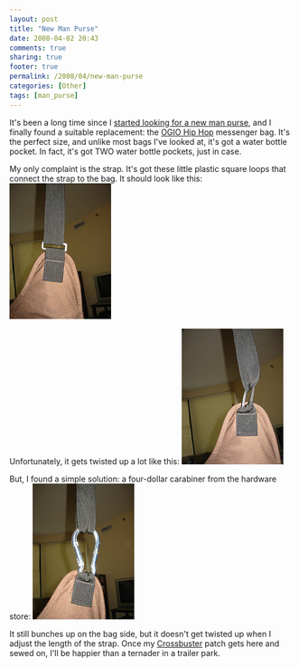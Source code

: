 ```yaml
---
layout: post
title: "New Man Purse"
date: 2008-04-02 20:43
comments: true
sharing: true
footer: true
permalink: /2008/04/new-man-purse
categories: [Other]
tags: [man_purse]
---
```

It's been a long time since I <a href="/2008/01/man-purse-lust">started looking for a new man purse</a>, and I finally found a suitable replacement: the <a href="http://www.ogio.com/product.php?product=455">OGIO Hip Hop</a> messenger bag.  It's the perfect size, and unlike most bags I've looked at, it's got a water bottle pocket.  In fact, it's got TWO water bottle pockets, just in case.

My only complaint is the strap.  It's got these little plastic square loops that connect the strap to the bag.  It should look like this:
<a href="http://www.flickr.com/photos/brockli/2384169164/" title="How it was supposed to work by BrockLi, on Flickr"><img src="/files/images/2384169164_fd0f671c52_m.jpg" width="180" height="240" alt="How it was supposed to work" /></a>

Unfortunately, it gets twisted up a lot like this:
<a href="http://www.flickr.com/photos/brockli/2384168660/" title="How it actually worked by BrockLi, on Flickr"><img src="/files/images/2384168660_d042acfb7c_m.jpg" width="180" height="240" alt="How it actually worked" /></a>

But, I found a simple solution: a four-dollar carabiner from the hardware store:
<a href="http://www.flickr.com/photos/brockli/2384168104/" title="How it works now by BrockLi, on Flickr"><img src="/files/images/2384168104_e7e48ae9d0_m.jpg" width="180" height="240" alt="How it works now" /></a>

It still bunches up on the bag side, but it doesn't get twisted up when I adjust the length of the strap.  Once my <a href="/Crossbuster.php" onclick="window.open('/Crossbuster.php','popup','width=200,height=200,scrollbars=no,resizable=no,toolbar=no,directories=no,location=no,menubar=no,status=no,left=0,top=0'); return false">Crossbuster</a> patch gets here and sewed on, I'll be happier than a ternader in a trailer park.
